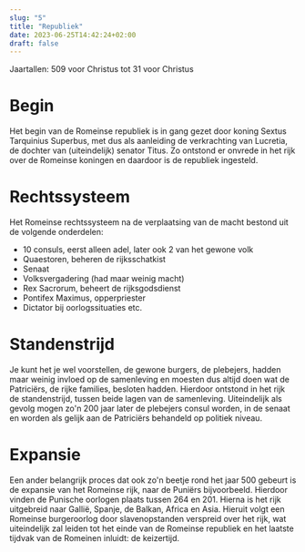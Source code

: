 ```yaml
---
slug: "5"
title: "Republiek"
date: 2023-06-25T14:42:24+02:00
draft: false
---
```


Jaartallen: 509 voor Christus tot 31 voor Christus

# Begin
Het begin van de Romeinse republiek is in gang gezet door koning Sextus Tarquinius
Superbus, met dus als aanleiding de verkrachting van Lucretia, de dochter van
(uiteindelijk) senator Titus. Zo ontstond er onvrede in het rijk over de
Romeinse koningen en daardoor is de republiek ingesteld.

# Rechtssysteem
Het Romeinse rechtssysteem na de verplaatsing van de macht bestond uit de
volgende onderdelen:

- 10 consuls, eerst alleen adel, later ook 2 van het gewone volk
- Quaestoren, beheren de rijksschatkist
- Senaat
- Volksvergadering (had maar weinig macht)
- Rex Sacrorum, beheert de rijksgodsdienst
- Pontifex Maximus, opperpriester
- Dictator bij oorlogssituaties etc.

# Standenstrijd
Je kunt het je wel voorstellen, de gewone burgers, de plebejers, hadden maar
weinig invloed op de samenleving en moesten dus altijd doen wat de Patriciërs,
de rijke families, besloten hadden. Hierdoor ontstond in het rijk de
standenstrijd, tussen beide lagen van de samenleving. Uiteindelijk als gevolg
mogen zo'n 200 jaar later de plebejers consul worden, in de senaat en worden als
gelijk aan de Patriciërs behandeld op politiek niveau.

# Expansie
Een ander belangrijk proces dat ook zo'n beetje rond het jaar 500 gebeurt is de
expansie van het Romeinse rijk, naar de Puniërs bijvoorbeeld. Hierdoor vinden de
Punische oorlogen plaats tussen 264 en 201. Hierna is het rijk uitgebreid naar
Gallië, Spanje, de Balkan, Africa en Asia. Hieruit volgt een Romeinse
burgeroorlog door slavenopstanden verspreid over het rijk, wat uiteindelijk zal
leiden tot het einde van de Romeinse republiek en het laatste tijdvak van de
Romeinen inluidt: de keizertijd.
